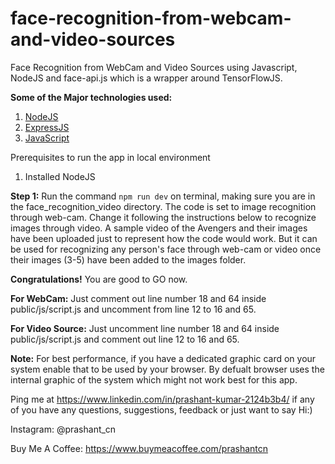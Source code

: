 # face-recognition-from-webcam-and-video-sources
Face Recognition from WebCam and Video Sources using Javascript, NodeJS and face-api.js which is a wrapper around TensorFlowJS.

<b>Some of the Major technologies used:</b>
1. <a href="https://nodejs.org/" target="_blank">NodeJS</a>
2. <a href="https://expressjs.com/" target="_blank">ExpressJS</a>
3. <a href="https://javascript.info/" target="_blank">JavaScript</a>



Prerequisites to run the app in local environment
1. Installed NodeJS


<b>Step 1:</b>
Run the command ``` npm run dev ``` on terminal, making sure you are in the face_recognition_video directory. The code is set to image recognition through web-cam. Change it following the instructions below to recognize images through video. A sample video of the Avengers and their images have been uploaded just to represent how the code would work. But it can be used for recognizing any person's face through web-cam or video once their images (3-5) have been added to the images folder. 

<b>Congratulations!</b> You are good to GO now.

<b>For WebCam:</b>
Just comment out line number 18 and 64 inside public/js/script.js and uncomment from line 12 to 16 and 65.

<b>For Video Source:</b>
Just uncomment line number 18 and 64 inside public/js/script.js and comment out line 12 to 16 and 65.

<b>Note:</b>
For best performance, if you have a dedicated graphic card on your system enable that to be used by your browser. By defualt browser uses the internal graphic of the system which might not work best for this app.



Ping me at https://www.linkedin.com/in/prashant-kumar-2124b3b4/
if any of you have any questions, suggestions, feedback or just want to say Hi:)

Instagram: @prashant_cn

Buy Me A Coffee: https://www.buymeacoffee.com/prashantcn
